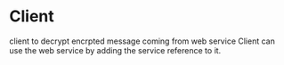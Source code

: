 # Client
client to decrypt encrpted message coming from web service
Client can use the web service by adding the service reference to it.
